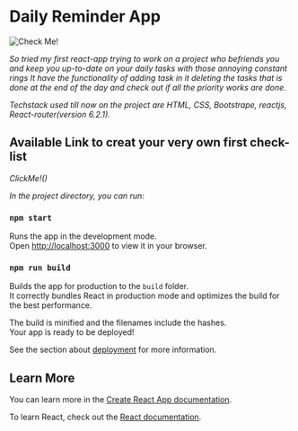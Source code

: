# Daily Reminder App

![Check Me!](https://www.google.com/url?sa=i&url=https%3A%2F%2Fgifer.com%2Fen%2FPidt&psig=AOvVaw2DxToI5TM86vamymWNBQdd&ust=1642586598097000&source=images&cd=vfe&ved=0CAsQjRxqFwoTCJCRjOaHu_UCFQAAAAAdAAAAABA4)

_So tried my first react-app trying to work on a project who befriends you and keep you up-to-date on your daily 
tasks with those annoying constant rings It have the functionality of adding task in it deleting the tasks that is done at the end of the day and check out if all the priority works are done._

_Techstack used till now on the project are HTML, CSS, Bootstrape, reactjs, React-router(version 6.2.1)._

## Available Link to creat your very own first check-list
_ClickMe!()_

_In the project directory, you can run:_
 
### `npm start`
Runs the app in the development mode.\
Open [http://localhost:3000](http://localhost:3000) to view it in your browser.

### `npm run build`

Builds the app for production to the `build` folder.\
It correctly bundles React in production mode and optimizes the build for the best performance.

The build is minified and the filenames include the hashes.\
Your app is ready to be deployed!

See the section about [deployment](https://facebook.github.io/create-react-app/docs/deployment) for more information.

## Learn More

You can learn more in the [Create React App documentation](https://facebook.github.io/create-react-app/docs/getting-started).

To learn React, check out the [React documentation](https://reactjs.org/).






